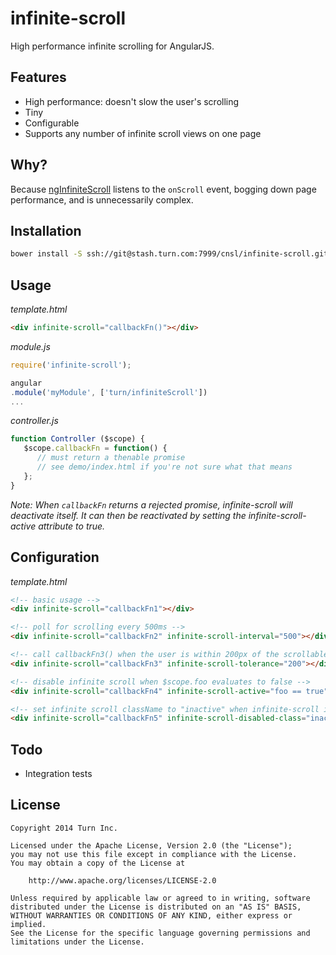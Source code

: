infinite-scroll
===============

High performance infinite scrolling for AngularJS.

## Features

- High performance: doesn't slow the user's scrolling
- Tiny
- Configurable
- Supports any number of infinite scroll views on one page

## Why?

Because [ngInfiniteScroll](https://github.com/BinaryMuse/ngInfiniteScroll) listens to the `onScroll` event, bogging down page performance, and is unnecessarily complex.

## Installation

```bash
bower install -S ssh://git@stash.turn.com:7999/cnsl/infinite-scroll.git
```

## Usage

*template.html*

```html
<div infinite-scroll="callbackFn()"></div>
```

*module.js*

```js
require('infinite-scroll');

angular
.module('myModule', ['turn/infiniteScroll'])
...
```

*controller.js*

```js
function Controller ($scope) {
   $scope.callbackFn = function() {
   	  // must return a thenable promise
   	  // see demo/index.html if you're not sure what that means
   };
}
```

*Note: When `callbackFn` returns a rejected promise, infinite-scroll will deactivate itself. It can then be reactivated by setting the infinite-scroll-active attribute to true.*

## Configuration

*template.html*

```html
<!-- basic usage -->
<div infinite-scroll="callbackFn1"></div>

<!-- poll for scrolling every 500ms -->
<div infinite-scroll="callbackFn2" infinite-scroll-interval="500"></div>

<!-- call callbackFn3() when the user is within 200px of the scrollable area's edge -->
<div infinite-scroll="callbackFn3" infinite-scroll-tolerance="200"></div>

<!-- disable infinite scroll when $scope.foo evaluates to false -->
<div infinite-scroll="callbackFn4" infinite-scroll-active="foo == true"></div>

<!-- set infinite scroll className to "inactive" when infinite-scroll is disabled -->
<div infinite-scroll="callbackFn5" infinite-scroll-disabled-class="inactive"></div>
```

## Todo

- Integration tests

## License

```
Copyright 2014 Turn Inc.

Licensed under the Apache License, Version 2.0 (the "License");
you may not use this file except in compliance with the License.
You may obtain a copy of the License at

    http://www.apache.org/licenses/LICENSE-2.0

Unless required by applicable law or agreed to in writing, software
distributed under the License is distributed on an "AS IS" BASIS,
WITHOUT WARRANTIES OR CONDITIONS OF ANY KIND, either express or implied.
See the License for the specific language governing permissions and
limitations under the License.
```